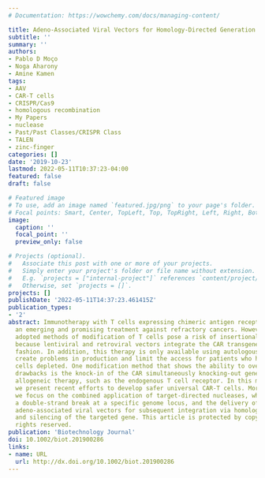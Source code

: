 ```yaml
---
# Documentation: https://wowchemy.com/docs/managing-content/

title: Adeno-Associated Viral Vectors for Homology-Directed Generation of CAR-T Cells
subtitle: ''
summary: ''
authors:
- Pablo D Moço
- Noga Aharony
- Amine Kamen
tags:
- AAV
- CAR-T cells
- CRISPR/Cas9
- homologous recombination
- My Papers
- nuclease
- Past/Past Classes/CRISPR Class
- TALEN
- zinc-finger
categories: []
date: '2019-10-23'
lastmod: 2022-05-11T10:37:23-04:00
featured: false
draft: false

# Featured image
# To use, add an image named `featured.jpg/png` to your page's folder.
# Focal points: Smart, Center, TopLeft, Top, TopRight, Left, Right, BottomLeft, Bottom, BottomRight.
image:
  caption: ''
  focal_point: ''
  preview_only: false

# Projects (optional).
#   Associate this post with one or more of your projects.
#   Simply enter your project's folder or file name without extension.
#   E.g. `projects = ["internal-project"]` references `content/project/deep-learning/index.md`.
#   Otherwise, set `projects = []`.
projects: []
publishDate: '2022-05-11T14:37:23.461415Z'
publication_types:
- '2'
abstract: Immunotherapy with T cells expressing chimeric antigen receptors (CAR) is
  an emerging and promising treatment against refractory cancers. However, the currently
  adopted methods of modification of T cells pose a risk of insertional oncogenesis
  because lentiviral and retroviral vectors integrate the CAR transgene in a semi-random
  fashion. In addition, this therapy is only available using autologous cells, which
  create problems in production and limit the access for patients who had their T
  cells depleted. One modification method that shows the ability to overcome both
  drawbacks is the knock-in of the CAR simultaneously knocking-out genes that prevent
  allogeneic therapy, such as the endogenous T cell receptor. In this mini-review,
  we present recent efforts to develop safer universal CAR-T cells. More specifically,
  we focus on the combined application of target-directed nucleases, which create
  a double-strand break at a specific genome locus, and the delivery of CAR DNA via
  adeno-associated viral vectors for subsequent integration via homologous recombination
  and silencing of the targeted gene. This article is protected by copyright. All
  rights reserved.
publication: 'Biotechnology Journal'
doi: 10.1002/biot.201900286
links:
- name: URL
  url: http://dx.doi.org/10.1002/biot.201900286
---
```

